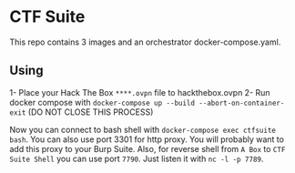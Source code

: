 # CTF Suite
This repo contains 3 images and an orchestrator docker-compose.yaml.

## Using

1- Place your Hack The Box `****.ovpn` file to hackthebox.ovpn
2- Run docker compose with `docker-compose up --build --abort-on-container-exit` (DO NOT CLOSE THIS PROCESS)

Now you can connect to bash shell with `docker-compose exec ctfsuite bash`. You can also use port 3301 for http proxy. You will probably want to add this proxy to your Burp Suite. Also, for reverse shell from `A Box` to `CTF Suite Shell` you can use port `7790`. Just listen it with `nc -l -p 7789`.


